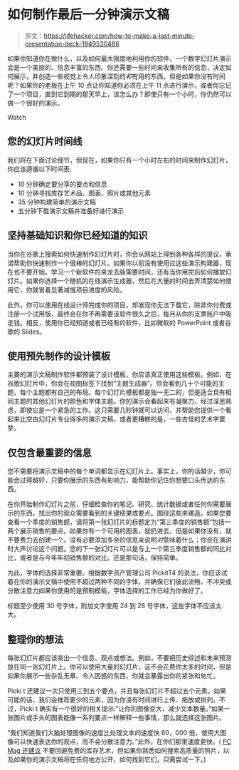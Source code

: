 # 如何制作最后一分钟演示文稿

> 原文：<https://lifehacker.com/how-to-make-a-last-minute-presentation-deck-1849530466>

如果你知道你在做什么，以及如何最大限度地利用你的软件，一个数字幻灯片演示会是一个美丽的、信息丰富的东西。你还需要一些时间来收集所有的信息，决定如何展示，并创造一些视觉上令人印象深刻的*和*有用的东西。但是如果你没有时间呢？如果你的老板在上午 10 点让你知道你必须在上午 11 点进行演示，或者你忘记了一个项目，直到它到期的那天早上，该怎么办？即使只有一个小时，你仍然可以做一个很好的演示。

Watch

## **您的幻灯片时间线**

我们将在下面讨论细节，但现在，如果你只有一个小时左右的时间来制作幻灯片，你应该遵循以下时间表:

*   10 分钟确定要分享的要点和信息
*   10 分钟寻找库存艺术品、图表、照片或其他元素
*   35 分钟构建简单的演示文稿
*   五分钟下载演示文稿并准备好进行演示

## **坚持基础知识和你已经知道的知识**

当你在谷歌上搜索如何快速制作幻灯片时，你会从网站上得到各种各样的提议，承诺帮助你快速制作一个很棒的幻灯片。如果你以前没有使用过这些演示构建器，现在也不要开始。学习一个新软件的来龙去脉需要时间，还有当你用完后如何播放幻灯片。如果你选择一个随机的在线演示生成器，然后花大量的时间去弄清楚如何使用它，你就冒着显著减慢项目进度的风险。

此外，你可以使用在线设计师完成你的项目，却发现你无法下载它，除非你付费或注册一个试用版，最终会在你不再需要该软件很久之后，每月从你的支票账户中吸走钱。相反，使用你已经知道或者已经有的软件，比如微软的 PowerPoint 或者谷歌的 Slides。

## **使用预先制作的设计模板**

主要的演示文稿制作软件都预装了设计模板，你应该真正使用这些模板。例如，在谷歌幻灯片中，你会在视图标签下找到“主题生成器”。你会看到几十个可能的主题，每个主题都有自己的布局。每个幻灯片模板都是独一无二的，但是适合具有相同主题的其他幻灯片的颜色和字体主题。你的演示会看起来有凝聚力，经过深思熟虑，即使它是一个紧急的工作。这只需要几秒钟就可以访问，并帮助您提供一个看起来比空白幻灯片专业得多的演示文稿，或者更糟糕的是，一些古怪的艺术字噩梦。

## **仅包含最重要的信息**

您不需要将演示文稿中的每个单词都显示在幻灯片上。事实上，你的话越少，你可能会过得越好，只要你展示的东西有影响力，能帮助你记住你想要口头传达的东西。

在你开始制作幻灯片之前，仔细检查你的笔记、研究、统计数据或者任何你需要展示的东西。找出你的观众需要看到的关键结果或要点。围绕这些来建造。如果您要查看一个季度的销售额，请将第一张幻灯片的标题定为“第三季度的销售额”包括一两个展示销售的要点。如果你有一个可用的图表，就扔进去，但是如果你没有，就不要费力去创建一个。没有必要添加多余的信息来说明*对*意味着什么；你会在演讲时大声讨论这个问题。您的下一张幻灯片可以是与上一个第三季度销售额的同比对比，或者是与今年年初销售额的对比。还是那句话，保持简单。

为此，字体的选择非常重要。根据数字资产管理公司 PickitT4 的说法，你应该试着在你的演示文稿中使用不超过两种不同的字体，并确保它们彼此流畅，不冲突或分散注意力如果你使用的是预制模板，字体选择的工作已经为你做好了。

标题至少使用 30 号字体，附加文字使用 24 到 28 号字体，这些字体不应该太大。

## **整理你的想法**

每张幻灯片都应该突出一个信息、观点或想法。例如，不要把历史综述和未来预测放在同一张幻灯片上。你可以使用大量的幻灯片，这不会花费你太多的时间，但是如果你展示一些杂乱无章、令人困惑的东西，你就会暴露出你的紧张和匆忙。

Picki t 还建议一次只使用三到五个要点，并且每张幻灯片不超过五个元素。如果可能的话，我们会推荐更少的元素，因为你没有时间进行上传、拖放或排列。不过，Picki t 确实有一个很好的相关提示:“让你的图像变大，减少文本数量。”如果一张图片或手头的图表能像一系列要点一样解释一些事情，那么就选择这张图片。

“我们知道我们大脑处理图像的速度比处理文本的速度快 60，000 倍，使用大图像可以快速表达你的观点，而不会分散注意力。”此外，在你们那里速度更快。( [PC Mag 还建议](https://www.pcmag.com/how-to/6-tips-for-creating-great-powerpoint-presentations-fast) 不要回避免费的库存艺术，但如果你熟悉如何搜索高质量的照片，以及如果你的演示文稿将在任何地方公开，如何找到它们，只需尝试一下。)